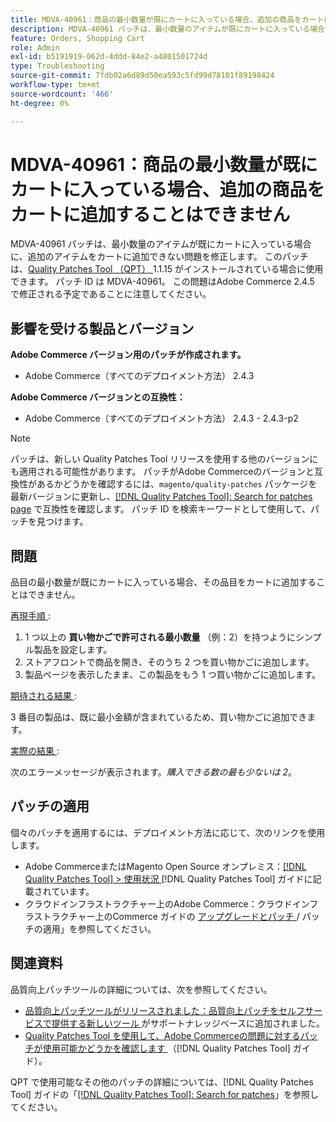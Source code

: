 ```yaml
---
title: MDVA-40961：商品の最小数量が既にカートに入っている場合、追加の商品をカートに追加することはできません
description: MDVA-40961 パッチは、最小数量のアイテムが既にカートに入っている場合に、追加のアイテムをカートに追加できない問題を修正します。 このパッチは、[Quality Patches Tool （QPT） ] （https://experienceleague.adobe.com/ja/docs/commerce-operations/tools/quality-patches-tool/quality-patches-tool-to-self-serve-quality-patches） 1.1.15 がインストールされている場合に利用できます。 パッチ ID は MDVA-40961。 この問題はAdobe Commerce 2.4.5 で修正される予定であることに注意してください。
feature: Orders, Shopping Cart
role: Admin
exl-id: b5191919-062d-4ddd-84e2-a4801501724d
type: Troubleshooting
source-git-commit: 7fdb02a6d89d50ea593c5fd99d78101f89198424
workflow-type: tm+mt
source-wordcount: '466'
ht-degree: 0%

---
```


# MDVA-40961：商品の最小数量が既にカートに入っている場合、追加の商品をカートに追加することはできません

MDVA-40961 パッチは、最小数量のアイテムが既にカートに入っている場合に、追加のアイテムをカートに追加できない問題を修正します。 このパッチは、[Quality Patches Tool （QPT） ](https://experienceleague.adobe.com/ja/docs/commerce-operations/tools/quality-patches-tool/quality-patches-tool-to-self-serve-quality-patches)1.1.15 がインストールされている場合に使用できます。 パッチ ID は MDVA-40961。 この問題はAdobe Commerce 2.4.5 で修正される予定であることに注意してください。

## 影響を受ける製品とバージョン

**Adobe Commerce バージョン用のパッチが作成されます。**

* Adobe Commerce（すべてのデプロイメント方法） 2.4.3

**Adobe Commerce バージョンとの互換性：**

* Adobe Commerce（すべてのデプロイメント方法） 2.4.3 - 2.4.3-p2

>[!NOTE]
>
>パッチは、新しい Quality Patches Tool リリースを使用する他のバージョンにも適用される可能性があります。 パッチがAdobe Commerceのバージョンと互換性があるかどうかを確認するには、`magento/quality-patches` パッケージを最新バージョンに更新し、[[!DNL Quality Patches Tool]: Search for patches page](https://experienceleague.adobe.com/ja/docs/commerce-operations/tools/quality-patches-tool/quality-patches-tool-to-self-serve-quality-patches) で互換性を確認します。 パッチ ID を検索キーワードとして使用して、パッチを見つけます。

## 問題

品目の最小数量が既にカートに入っている場合、その品目をカートに追加することはできません。

<u> 再現手順 </u>:

1. 1 つ以上の **買い物かごで許可される最小数量** （例：2）を持つようにシンプル製品を設定します。
1. ストアフロントで商品を開き、そのうち 2 つを買い物かごに追加します。
1. 製品ページを表示したまま、この製品をもう 1 つ買い物かごに追加します。

<u> 期待される結果 </u>:

3 番目の製品は、既に最小金額が含まれているため、買い物かごに追加できます。

<u> 実際の結果 </u>:

次のエラーメッセージが表示されます。*購入できる数の最も少ないは 2*。

## パッチの適用

個々のパッチを適用するには、デプロイメント方法に応じて、次のリンクを使用します。

* Adobe CommerceまたはMagento Open Source オンプレミス：[[!DNL Quality Patches Tool] > 使用状況 ](/help/tools/quality-patches-tool/usage.md) [!DNL Quality Patches Tool] ガイドに記載されています。
* クラウドインフラストラクチャー上のAdobe Commerce：クラウドインフラストラクチャー上のCommerce ガイドの [ アップグレードとパッチ ](https://experienceleague.adobe.com/docs/commerce-cloud-service/user-guide/develop/upgrade/apply-patches.html?lang=ja)/ パッチの適用」を参照してください。

## 関連資料

品質向上パッチツールの詳細については、次を参照してください。

* [ 品質向上パッチツールがリリースされました：品質向上パッチをセルフサービスで提供する新しいツール ](https://experienceleague.adobe.com/ja/docs/commerce-operations/tools/quality-patches-tool/quality-patches-tool-to-self-serve-quality-patches) がサポートナレッジベースに追加されました。
* [Quality Patches Tool を使用して、Adobe Commerceの問題に対するパッチが使用可能かどうかを確認します ](/help/tools/quality-patches-tool/patches-available-in-qpt/check-patch-for-magento-issue-with-magento-quality-patches.md) （[!DNL Quality Patches Tool] ガイド）。

QPT で使用可能なその他のパッチの詳細については、[!DNL Quality Patches Tool] ガイドの「[[!DNL Quality Patches Tool]: Search for patches](https://experienceleague.adobe.com/tools/commerce-quality-patches/index.html?lang=ja)」を参照してください。
